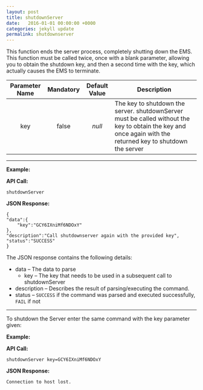 ```yaml
---
layout: post
title: shutdownServer
date:   2016-01-01 00:00:00 +0000
categories: jekyll update
permalink: shutdownserver
---
```


This function ends the server process, completely shutting down the EMS. This function must be called twice, once with a blank parameter, allowing you to obtain the shutdown key, and then a second time with the key, which actually causes the EMS to terminate.

| Parameter Name | Mandatory | Default Value | Description                              |
| :------------: | :-------: | :-----------: | ---------------------------------------- |
|      key       |   false   |    *null*     | The key to shutdown the server. shutdownServer must be called without the key to obtain the key and once again with the returned key to shutdown the server |

------

**Example:**

**API Call:**

``` 
shutdownServer
```

**JSON Response:**

``` 
{
"data":{
    "key":"GCY6IXniMf6NDOxY"
},
"description":"Call shutdownserver again with the provided key",
"status":"SUCCESS"
}
```

The JSON response contains the following details:

- data – The data to parse
  - key – The key that needs to be used in a subsequent call to shutdownServer
- description – Describes the result of parsing/executing the command.
- status – `SUCCESS` if the command was parsed and executed successfully, `FAIL` if not

------

To shutdown the Server enter the same command with the key parameter given:

**Example:**

**API Call:**

``` 
shutdownServer key=GCY6IXniMf6NDOxY
```

**JSON Response:**

``` 
Connection to host lost.
```
